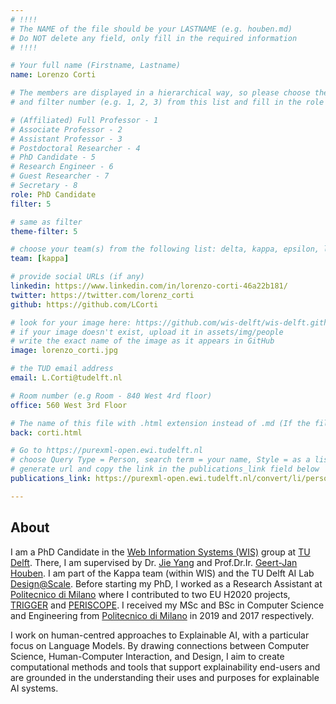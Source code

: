 ```yaml
---
# !!!!
# The NAME of the file should be your LASTNAME (e.g. houben.md)
# Do NOT delete any field, only fill in the required information
# !!!! 

# Your full name (Firstname, Lastname)
name: Lorenzo Corti

# The members are displayed in a hierarchical way, so please choose the role (e.g. Full Professor, Assistant Professor etc) 
# and filter number (e.g. 1, 2, 3) from this list and fill in the role and filter from below:

# (Affiliated) Full Professor - 1
# Associate Professor - 2
# Assistant Professor - 3
# Postdoctoral Researcher - 4
# PhD Candidate - 5
# Research Engineer - 6 
# Guest Researcher - 7
# Secretary - 8
role: PhD Candidate
filter: 5

# same as filter
theme-filter: 5

# choose your team(s) from the following list: delta, kappa, epsilon, lambda, cel
team: [kappa]

# provide social URLs (if any)
linkedin: https://www.linkedin.com/in/lorenzo-corti-46a22b181/
twitter: https://twitter.com/lorenz_corti
github: https://github.com/LCorti

# look for your image here: https://github.com/wis-delft/wis-delft.github.io/tree/master/assets/img/people 
# if your image doesn't exist, upload it in assets/img/people 
# write the exact name of the image as it appears in GitHub  
image: lorenzo_corti.jpg

# the TUD email address
email: L.Corti@tudelft.nl

# Room number (e.g Room - 840 West 4rd floor)
office: 560 West 3rd Floor

# The name of this file with .html extension instead of .md (If the filename is ionescu.md, the "back" field will be ionescu.html)
back: corti.html

# Go to https://purexml-open.ewi.tudelft.nl 
# choose Query Type = Person, search term = your name, Style = as a list
# generate url and copy the link in the publications_link field below
publications_link: https://purexml-open.ewi.tudelft.nl/convert/li/persons/09671192-bd3d-45ba-838e-29a8addf8220

---
```


## About
I am a PhD Candidate in the [Web Information Systems (WIS)](https://www.wis.ewi.tudelft.nl/) group at [TU Delft](https://www.tudelft.nl/). There, I am supervised by Dr. [Jie Yang](https://yangjiera.github.io/) and Prof.Dr.Ir. [Geert-Jan Houben](https://scholar.google.com/citations?user=7SLMWEcAAAAJ&hl=en).
I am part of the Kappa team (within WIS) and the TU Delft AI Lab [Design@Scale](https://www.tudelft.nl/ai/design-at-scale-lab).
Before starting my PhD, I worked as a Research Assistant at [Politecnico di Milano](https://www.polimi.it/) where I contributed to two EU H2020 projects, [TRIGGER](https://trigger-project.eu/) and [PERISCOPE](https://periscopeproject.eu/).
I received my MSc and BSc in Computer Science and Engineering from [Politecnico di Milano](https://www.polimi.it/) in 2019 and 2017 respectively.

I work on human-centred approaches to Explainable AI, with a particular focus on Language Models. By drawing connections between Computer Science, Human-Computer Interaction, and Design, I aim to create computational methods and tools that support explainability end-users and are grounded in the understanding their uses and purposes for explainable AI systems.